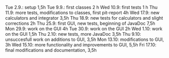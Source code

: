 Tue 2.9.: setup 1,5h
Tue 9.9.: first classes 2 h
Wed 10.9: first tests 1 h
Thu 11.9: more tests, modifications to classes, first pit-report 4h
Wed 17.9: new calculators and integrator 3,5h
Thu 18.9: new tests for calculators and slight corrections 2h
Thu 25.9: first GUI, new tests, beginning of JavaDoc 7,5h
Mon 29.9: work on the GUI 4h
Tue 30.9: work on the GUI 2h
Wed 1.10: work on the GUI 1,5h
Thu 2.10: new tests, more JavaDoc 3,5h
Thu 9.10: unsuccesfull work on additions to GUI, 3,5h
Mon 13.10: modifications to GUI, 3h
Wed 15.10: more functionality and improvements to GUI, 5,5h
Fri 17.10: final modifications and documentation, 3,5h
